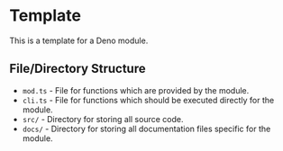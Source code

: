 # Template

This is a template for a Deno module.

## File/Directory Structure

- `mod.ts` - File for functions which are provided by the module.
- `cli.ts` - File for functions which should be executed directly for the module.
- `src/` - Directory for storing all source code.
- `docs/` - Directory for storing all documentation files specific for the module.
